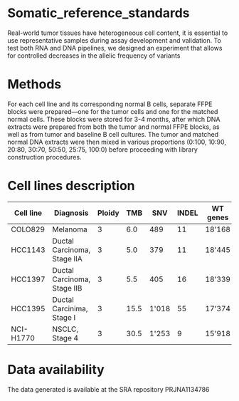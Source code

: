 # Somatic_reference_standards
Real-world tumor tissues have heterogeneous cell content, it is essential to use representative samples during assay development and validation. To test both RNA and DNA pipelines, we designed an experiment that allows for controlled decreases in the allelic frequency of variants

# Methods
For each cell line and its corresponding normal B cells, separate FFPE blocks were prepared—one for the tumor cells and one for the matched normal cells. These blocks were stored for 3-4 months, after which DNA extracts were prepared from both the tumor and normal FFPE blocks, as well as from tumor and baseline B cell cultures. The tumor and matched normal DNA extracts were then mixed in various proportions (0:100, 10:90, 20:80, 30:70, 50:50, 25:75, 100:0) before proceeding with library construction procedures.

# Cell lines description 
| Cell line |         Diagnosis         | Ploidy | TMB | SNV | INDEL | WT genes | Amplifications | Deletions | Neutral |
|-----------|---------------------------|--------|-----|-----|-------|----------|----------------|-----------|---------|
|COLO829    |Melanoma                   |3       |6.0  |489  |11     |18'168    |4'705           |2'614      |9'024    |
|HCC1143    |Ductal Carcinoma, Stage IIA|3       |5.0  |379  |11     |18'445    |8'187           |2'973      |4'599    |
|HCC1397    |Ductal Carcinoma, Stage IIB|3       |5.5  |405  |16     |18'339    |5'495           |4'855      |4'319    |
|HCC1395    |Ductal Carcinima, Stage I  |3       |15.5 |1'018|55     |17'374    |3'341           |5'414      |3'750    |
|NCI-H1770  |NSCLC, Stage 4             |3       |30.5 |1'253|9      |15'918    |2'880           |7'008      |6'785    |

# Data availability 
The data generated is available at the SRA repository PRJNA1134786

